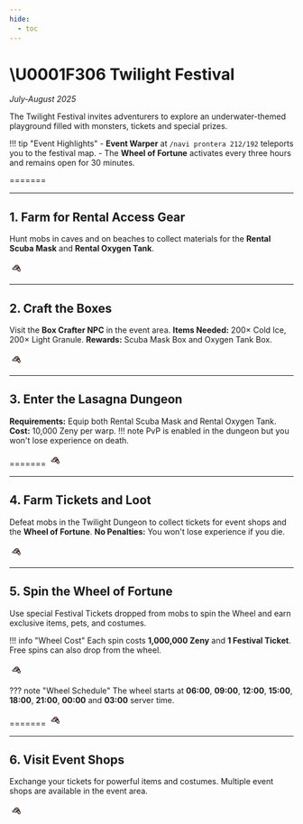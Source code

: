 ```yaml
---
hide:
  - toc
---
```


# \U0001F306 Twilight Festival
*July-August 2025*


The Twilight Festival invites adventurers to explore an underwater-themed playground filled with monsters, tickets and special prizes.

!!! tip "Event Highlights"
    - **Event Warper** at `/navi prontera 212/192` teleports you to the festival map.
    - The **Wheel of Fortune** activates every three hours and remains open for 30 minutes.

=======

---

## 1. Farm for Rental Access Gear
Hunt mobs in caves and on beaches to collect materials for the **Rental Scuba Mask** and **Rental Oxygen Tank**.

![Placeholder](img/10002.png)

---

## 2. Craft the Boxes
Visit the **Box Crafter NPC** in the event area.
**Items Needed:** 200× Cold Ice, 200× Light Granule.
**Rewards:** Scuba Mask Box and Oxygen Tank Box.

![Placeholder](img/10002.png)

---

## 3. Enter the Lasagna Dungeon
**Requirements:** Equip both Rental Scuba Mask and Rental Oxygen Tank.
**Cost:** 10,000 Zeny per warp.
!!! note
    PvP is enabled in the dungeon but you won't lose experience on death.

=======
![Placeholder](img/10002.png)

---

## 4. Farm Tickets and Loot
Defeat mobs in the Twilight Dungeon to collect tickets for event shops and the **Wheel of Fortune**.
**No Penalties:** You won't lose experience if you die.

![Placeholder](img/10002.png)

---

## 5. Spin the Wheel of Fortune
Use special Festival Tickets dropped from mobs to spin the Wheel and earn exclusive items, pets, and costumes.


!!! info "Wheel Cost"
    Each spin costs **1,000,000 Zeny** and **1 Festival Ticket**. Free spins can also drop from the wheel.

![Placeholder](img/10002.png)

??? note "Wheel Schedule"
    The wheel starts at **06:00**, **09:00**, **12:00**, **15:00**, **18:00**, **21:00**, **00:00** and **03:00** server time.

=======
![Placeholder](img/10002.png)


---

## 6. Visit Event Shops
Exchange your tickets for powerful items and costumes. Multiple event shops are available in the event area.

![Placeholder](img/10002.png)

